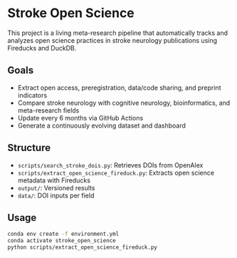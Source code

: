 # Stroke Open Science

This project is a living meta-research pipeline that automatically tracks and analyzes open science practices in stroke neurology publications using Fireducks and DuckDB.

## Goals

- Extract open access, preregistration, data/code sharing, and preprint indicators
- Compare stroke neurology with cognitive neurology, bioinformatics, and meta-research fields
- Update every 6 months via GitHub Actions
- Generate a continuously evolving dataset and dashboard

## Structure

- `scripts/search_stroke_dois.py`: Retrieves DOIs from OpenAlex
- `scripts/extract_open_science_fireduck.py`: Extracts open science metadata with Fireducks
- `output/`: Versioned results
- `data/`: DOI inputs per field

## Usage

```bash
conda env create -f environment.yml
conda activate stroke_open_science
python scripts/extract_open_science_fireduck.py

